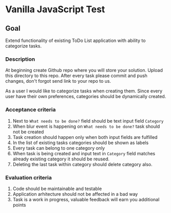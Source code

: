 # Vanilla JavaScript Test

## Goal

Extend functionality of existing ToDo List application with ability to categorize tasks.

### Description

At beginning create Github repo where you will store your solution. Upload this directory to this repo. After every task
please commit and push changes, don't forgot send link to your repo to us.

As a user I would like to categorize tasks when creating them. Since every user have their own preferences, categories should be dynamically created.

### Acceptance criteria

1. Next to `What needs to be done?` field should be text input field `Category` 
2. When blur event is happening on `What needs to be done?` task should not be created
3. Task creation should happen only when both input fields are fulfilled
4. In the list of existing tasks categories should be shown as labels
5. Every task can belong to one category only
6. When task is being created and input text in `Category` field matches already existing category it should be reused.
7. Deleting the last task within category should delete category also.

### Evaluation criteria

1. Code should be maintainable and testable
2. Application arhitecture should not be affected in a bad way
3. Task is a work in progress, valuable feedback will earn you additional points
